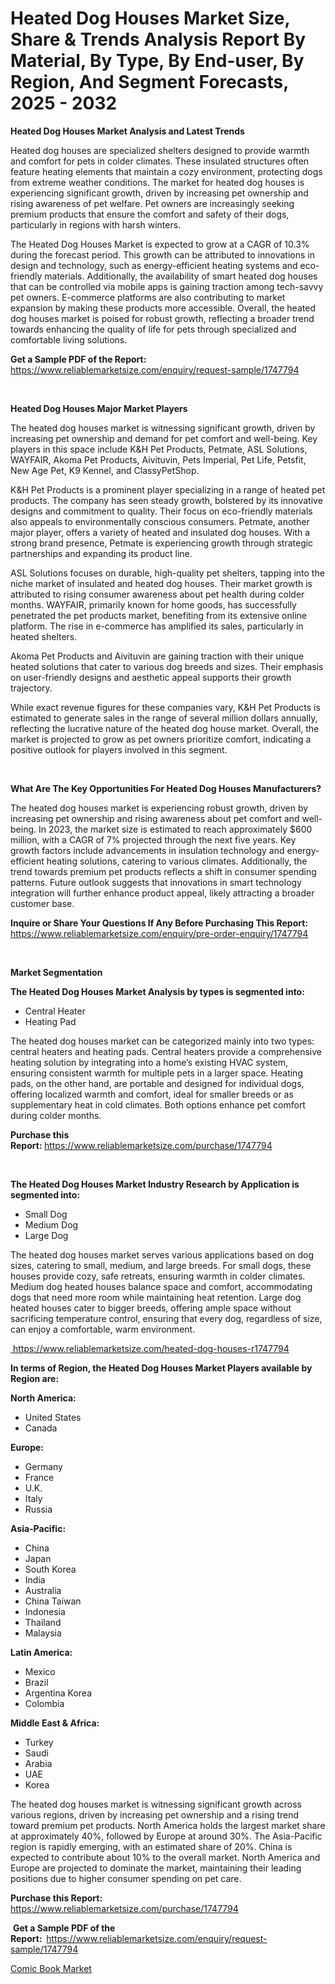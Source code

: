 <p><h1>Heated Dog Houses Market Size, Share & Trends Analysis Report By Material, By Type, By End-user, By Region, And Segment Forecasts, 2025 - 2032</h1></p><p><strong>Heated Dog Houses Market Analysis and Latest Trends</strong></p>
<p><p>Heated dog houses are specialized shelters designed to provide warmth and comfort for pets in colder climates. These insulated structures often feature heating elements that maintain a cozy environment, protecting dogs from extreme weather conditions. The market for heated dog houses is experiencing significant growth, driven by increasing pet ownership and rising awareness of pet welfare. Pet owners are increasingly seeking premium products that ensure the comfort and safety of their dogs, particularly in regions with harsh winters.</p><p>The Heated Dog Houses Market is expected to grow at a CAGR of 10.3% during the forecast period. This growth can be attributed to innovations in design and technology, such as energy-efficient heating systems and eco-friendly materials. Additionally, the availability of smart heated dog houses that can be controlled via mobile apps is gaining traction among tech-savvy pet owners. E-commerce platforms are also contributing to market expansion by making these products more accessible. Overall, the heated dog houses market is poised for robust growth, reflecting a broader trend towards enhancing the quality of life for pets through specialized and comfortable living solutions.</p></p>
<p><strong>Get a Sample PDF of the Report:&nbsp;</strong> <a href="https://www.reliablemarketsize.com/enquiry/request-sample/1747794?utm_campaign=3165&utm_medium=2&utm_source=Github&utm_content=ia&utm_term=04042025&utm_id=heated-dog-houses">https://www.reliablemarketsize.com/enquiry/request-sample/1747794</a></p>
<p>&nbsp;</p>
<p><strong>Heated Dog Houses Major Market Players</strong></p>
<p><p>The heated dog houses market is witnessing significant growth, driven by increasing pet ownership and demand for pet comfort and well-being. Key players in this space include K&H Pet Products, Petmate, ASL Solutions, WAYFAIR, Akoma Pet Products, Aivituvin, Pets Imperial, Pet Life, Petsfit, New Age Pet, K9 Kennel, and ClassyPetShop.</p><p>K&H Pet Products is a prominent player specializing in a range of heated pet products. The company has seen steady growth, bolstered by its innovative designs and commitment to quality. Their focus on eco-friendly materials also appeals to environmentally conscious consumers. Petmate, another major player, offers a variety of heated and insulated dog houses. With a strong brand presence, Petmate is experiencing growth through strategic partnerships and expanding its product line.</p><p>ASL Solutions focuses on durable, high-quality pet shelters, tapping into the niche market of insulated and heated dog houses. Their market growth is attributed to rising consumer awareness about pet health during colder months. WAYFAIR, primarily known for home goods, has successfully penetrated the pet products market, benefiting from its extensive online platform. The rise in e-commerce has amplified its sales, particularly in heated shelters.</p><p>Akoma Pet Products and Aivituvin are gaining traction with their unique heated solutions that cater to various dog breeds and sizes. Their emphasis on user-friendly designs and aesthetic appeal supports their growth trajectory.</p><p>While exact revenue figures for these companies vary, K&H Pet Products is estimated to generate sales in the range of several million dollars annually, reflecting the lucrative nature of the heated dog house market. Overall, the market is projected to grow as pet owners prioritize comfort, indicating a positive outlook for players involved in this segment.</p></p>
<p>&nbsp;</p>
<p><strong>What Are The Key Opportunities For Heated Dog Houses Manufacturers?</strong></p>
<p><p>The heated dog houses market is experiencing robust growth, driven by increasing pet ownership and rising awareness about pet comfort and well-being. In 2023, the market size is estimated to reach approximately $600 million, with a CAGR of 7% projected through the next five years. Key growth factors include advancements in insulation technology and energy-efficient heating solutions, catering to various climates. Additionally, the trend towards premium pet products reflects a shift in consumer spending patterns. Future outlook suggests that innovations in smart technology integration will further enhance product appeal, likely attracting a broader customer base.</p></p>
<p><strong>Inquire or Share Your Questions If Any Before Purchasing This Report:</strong> <a href="https://www.reliablemarketsize.com/enquiry/pre-order-enquiry/1747794?utm_campaign=3165&utm_medium=2&utm_source=Github&utm_content=ia&utm_term=04042025&utm_id=heated-dog-houses">https://www.reliablemarketsize.com/enquiry/pre-order-enquiry/1747794</a></p>
<p>&nbsp;</p>
<p><strong>Market Segmentation</strong></p>
<p><strong>The Heated Dog Houses Market Analysis by types is segmented into:</strong></p>
<p><ul><li>Central Heater</li><li>Heating Pad</li></ul></p>
<p><p>The heated dog houses market can be categorized mainly into two types: central heaters and heating pads. Central heaters provide a comprehensive heating solution by integrating into a home’s existing HVAC system, ensuring consistent warmth for multiple pets in a larger space. Heating pads, on the other hand, are portable and designed for individual dogs, offering localized warmth and comfort, ideal for smaller breeds or as supplementary heat in cold climates. Both options enhance pet comfort during colder months.</p></p>
<p><strong>Purchase this Report:&nbsp;</strong><a href="https://www.reliablemarketsize.com/purchase/1747794?utm_campaign=3165&utm_medium=2&utm_source=Github&utm_content=ia&utm_term=04042025&utm_id=heated-dog-houses">https://www.reliablemarketsize.com/purchase/1747794</a></p>
<p>&nbsp;</p>
<p><strong>The Heated Dog Houses Market Industry Research by Application is segmented into:</strong></p>
<p><ul><li>Small Dog</li><li>Medium Dog</li><li>Large Dog</li></ul></p>
<p><p>The heated dog houses market serves various applications based on dog sizes, catering to small, medium, and large breeds. For small dogs, these houses provide cozy, safe retreats, ensuring warmth in colder climates. Medium dog heated houses balance space and comfort, accommodating dogs that need more room while maintaining heat retention. Large dog heated houses cater to bigger breeds, offering ample space without sacrificing temperature control, ensuring that every dog, regardless of size, can enjoy a comfortable, warm environment.</p></p>
<p><a href="https://www.reliablemarketsize.com/heated-dog-houses-r1747794?utm_campaign=3165&utm_medium=2&utm_source=Github&utm_content=ia&utm_term=04042025&utm_id=heated-dog-houses">&nbsp;https://www.reliablemarketsize.com/heated-dog-houses-r1747794</a></p>
<p><strong>In terms of Region, the Heated Dog Houses Market Players available by Region are:</strong></p>
<p>
    <p> <strong> North America: </strong>
        <ul>
            <li>United States</li>
            <li>Canada</li>
        </ul>
        </p> 
    <p> <strong> Europe: </strong>
        <ul>
            <li>Germany</li>
            <li>France</li>
            <li>U.K.</li>
            <li>Italy</li>
            <li>Russia</li>
        </ul>
        </p> 
    <p> <strong> Asia-Pacific: </strong>
        <ul>
            <li>China</li>
            <li>Japan</li>
            <li>South Korea</li>
            <li>India</li>
            <li>Australia</li>
            <li>China Taiwan</li>
            <li>Indonesia</li>
            <li>Thailand</li>
            <li>Malaysia</li>
        </ul>
        </p> 
    <p> <strong> Latin America: </strong>
        <ul>
            <li>Mexico</li>
            <li>Brazil</li>
            <li>Argentina Korea</li>
            <li>Colombia</li>
        </ul>
        </p> 
    <p> <strong> Middle East & Africa: </strong>
        <ul>
            <li>Turkey</li>
            <li>Saudi</li>
            <li>Arabia</li>
            <li>UAE</li>
            <li>Korea</li>
        </ul>
    </p>
    </p>
<p><p>The heated dog houses market is witnessing significant growth across various regions, driven by increasing pet ownership and a rising trend toward premium pet products. North America holds the largest market share at approximately 40%, followed by Europe at around 30%. The Asia-Pacific region is rapidly emerging, with an estimated share of 20%. China is expected to contribute about 10% to the overall market. North America and Europe are projected to dominate the market, maintaining their leading positions due to higher consumer spending on pet care.</p></p>
<p><strong>Purchase this Report: </strong><a href="https://www.reliablemarketsize.com/purchase/1747794?utm_campaign=3165&utm_medium=2&utm_source=Github&utm_content=ia&utm_term=04042025&utm_id=heated-dog-houses">https://www.reliablemarketsize.com/purchase/1747794</a></p>
<p>&nbsp;<strong>Get a Sample PDF of the Report:&nbsp;&nbsp;</strong><a href="https://www.reliablemarketsize.com/enquiry/request-sample/1747794?utm_campaign=3165&utm_medium=2&utm_source=Github&utm_content=ia&utm_term=04042025&utm_id=heated-dog-houses">https://www.reliablemarketsize.com/enquiry/request-sample/1747794</a></p>
<p><strong></strong></p>
<p><p><a href="https://github.com/guleealhani/Market-Research-Report-List-1/blob/main/comic-book-market.md?utm_campaign=3165&utm_medium=2&utm_source=Github&utm_content=ia&utm_term=04042025&utm_id=heated-dog-houses">Comic Book Market</a></p></p>